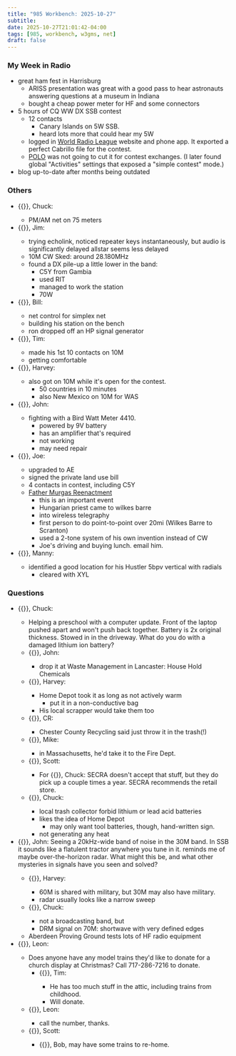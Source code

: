 ```yaml
---
title: "985 Workbench: 2025-10-27"
subtitle:
date: 2025-10-27T21:01:42-04:00
tags: [985, workbench, w3gms, net]
draft: false
---
```


### My Week in Radio
- great ham fest in Harrisburg
  - ARISS presentation was great with a good pass
    to hear astronauts answering questions at a museum in Indiana
  - bought a cheap power meter for HF and some connectors
- 5 hours of CQ WW DX SSB contest
  - 12 contacts
    - Canary Islands on 5W SSB.
    - heard lots more that could hear my 5W
  - logged in [World Radio League](https://worldradioleague.com/)
    website and phone app.
    It exported a perfect Cabrillo file for the contest.
  - [POLO](https://polo.ham2k.com/)
    was not going to cut it for contest exchanges.
    (I later found global "Activities" settings
    that exposed a "simple contest" mode.)
- blog up-to-date after months being outdated
### Others
- {{<hamlink qrz="NA3CW">}}, Chuck:
  - PM/AM net on 75 meters
- {{<hamlink qrz="AF3Z">}}, Jim:
  - trying echolink, noticed repeater keys instantaneously,
    but audio is significantly delayed
    allstar seems less delayed
  - 10M CW Sked: around 28.180MHz
  - found a DX pile-up a little lower in the band:
    - C5Y from Gambia
    - used RIT
    - managed to work the station
    - 70W
- {{<hamlink qrz="KC3OOK">}}, Bill:
  - net control for simplex net
  - building his station on the bench
  - ron dropped off an HP signal generator
- {{<hamlink qrz="KD3AIS">}}, Tim:
  - made his 1st 10 contacts on 10M
  - getting comfortable
- {{<hamlink qrz="KC3NZT">}}, Harvey:
  - also got on 10M while it's open for the contest.
    - 50 countries in 10 minutes
    - also New Mexico on 10M for WAS
- {{<hamlink qrz="WA3KFT">}}, John:
  - fighting with a Bird Watt Meter 4410.
    - powered by 9V battery
    - has an amplifier that's required
    - not working
    - may need repair
- {{<hamlink qrz="KC3MAI">}}, Joe:
  - upgraded to AE
  - signed the private land use bill
  - 4 contacts in contest, including C5Y
  - [Father Murgas Reenactment](https://www.murgasarc.org/FATHER%20MURGAS%20DAY.pdf)
    - this is an important event
    - Hungarian priest came to wilkes barre
    - into wireless telegraphy
    - first person to do point-to-point over 20mi (Wilkes Barre to Scranton)
    - used a 2-tone system of his own invention instead of CW
    - Joe's driving and buying lunch. email him.
- {{<hamlink qrz="AC3NW">}}, Manny:
  - identified a good location for his Hustler 5bpv vertical with radials
    - cleared with XYL
### Questions
- {{<hamlink qrz="NA3CW">}}, Chuck:
  - Helping a preschool with a computer update.
    Front of the laptop pushed apart and won't push back together.
    Battery is 2x original thickness.
    Stowed in in the driveway.
    What do you do with a damaged lithium ion battery?
  - {{<hamlink qrz="KD3EE">}}, John:
    - drop it at Waste Management in Lancaster: House Hold Chemicals
  - {{<hamlink qrz="KC3NZT">}}, Harvey:
    - Home Depot took it as long as not actively warm
      - put it in a non-conductive bag
    - His local scrapper would take them too
  - {{<hamlink qrz="W8CRW">}}, CR:
    - Chester County Recycling said just throw it in the trash(!)
  - {{<hamlink qrz="W1RC">}}, Mike:
    - in Massachusetts, he'd take it to the Fire Dept.
  - {{<hamlink qrz="W3KZG">}}, Scott:
    - For {{<hamlink qrz="NA3CW">}}, Chuck: SECRA doesn't accept that stuff,
      but they do pick up a couple times a year.
      SECRA recommends the retail store.
  - {{<hamlink qrz="NA3CW">}}, Chuck:
    - local trash collector forbid lithium or lead acid batteries
    - likes the idea of Home Depot
      - may only want tool batteries, though, hand-written sign.
    - not generating any heat
- {{<hamlink qrz="KD3EE">}}, John: Seeing a 20kHz-wide band of noise in the 30M band.
  In SSB it sounds like a flatulent tractor anywhere you tune in it.
  reminds me of maybe over-the-horizon radar.
  What might this be, and what other mysteries in signals
  have you seen and solved?
  - {{<hamlink qrz="KC3NZT">}}, Harvey:
    - 60M is shared with military, but 30M may also have military.
    - radar usually looks like a narrow sweep
  - {{<hamlink qrz="NA3CW">}}, Chuck:
    - not a broadcasting band, but
    - DRM signal on 70M: shortwave with very defined edges
  - Aberdeen Proving Ground tests lots of HF radio equipment
- {{<hamlink qrz="AA3LH">}}, Leon:
  - Does anyone have any model trains they'd like to donate
    for a church display at Christmas?
    Call 717-286-7216 to donate.
    - {{<hamlink qrz="KD3AIS">}}, Tim:
      - He has too much stuff in the attic, including trains from childhood.
      - Will donate.
  - {{<hamlink qrz="AA3LH">}}, Leon:
    - call the number, thanks.
  - {{<hamlink qrz="W3KZG">}}, Scott:
    - {{<hamlink qrz="KB3ZIM">}}, Bob, may have some trains to re-home.

<!--more-->

